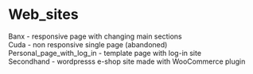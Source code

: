 # Web_sites

Banx - responsive page with changing main sections  
Cuda - non responsive single page (abandoned)  
Personal_page_with_log_in - template page with log-in site  
Secondhand - wordpresss e-shop site made with WooCommerce plugin  
